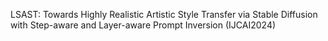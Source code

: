 LSAST: Towards Highly Realistic Artistic Style Transfer via Stable Diffusion with Step-aware and Layer-aware Prompt Inversion (IJCAI2024)
